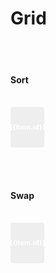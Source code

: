 # Grid


<script setup>
import { ref, shallowRef, triggerRef, watch, watchEffect, reactive, customRef, onMounted, toRef, computed, defineComponent } from 'vue'
import './styles.css'

import useDragDrop from './src/main'
import addClassesMiddleware  from './src/add-classes'
import indicatorMiddleware  from './src/indicator'
import autoScrollMiddleware  from './src/auto-scroll'
import dragImageMiddleware  from './src/drag-image'
import { reorderItems, swapElements }  from './src/utils'
const COLORS = [
"#ffe2f9","#ffe0f9","#ffdef9","#ffddf9","#ffdbf9","#ffd9f9","#ffd7f9","#ffd6f9","#ffd4f9","#ffd2f9","#ffd0f9","#ffcff9","#ffcdf9","#ffcbf9","#ffc9f9","#ffc8f9","#ffc6fa","#ffc4fa","#ffc2fa","#fec1fa","#febffa","#febdfa","#febcfb","#febafb","#fdb8fb","#fdb6fb","#fdb5fb","#fcb3fc","#fcb1fc","#fcaffc","#fbaefc","#fbacfd","#faaafd","#faa8fd","#faa7fd","#f9a5fe","#f9a3fe","#f8a1fe","#f8a0ff","#f79eff","#f799ff","#f699ff","#f499ff","#f399ff","#f29aff","#f09aff","#ef9aff","#ee9aff","#ec9aff","#eb9aff","#ea9bff","#e89bff","#e79bff","#e69bff","#e49bff","#e39bff","#e29bff","#e09cff","#df9cff","#de9cff","#dc9cff","#db9cff","#da9cff","#d89cff","#d79cff","#d69dff","#d49dff","#d39dff","#d29dff","#d09dff","#cf9dff","#ce9dff","#cc9dff","#cb9dff","#ca9eff","#c89eff","#c79eff","#c69eff","#c49eff","#c39eff"]
const items = ref(COLORS.map(hex => ({id: hex})))
const container = ref(null)

onMounted(() => {
  useDragDrop(container.value, {
    vertical: false,
    dropPositionFn: ({ dragElement, dropElement }) =>  'around',
},)
.pipe(
  addClassesMiddleware(),
  indicatorMiddleware({offset: 3}),
  autoScrollMiddleware(),
  dragImageMiddleware({minElements: 1})
)
.subscribe(
  ({type, dragElements, dropElement, position}) => {
    // console.log(type, position, !!dropElement)
      if(type === 'DragEnd' && !!dropElement){
        const selectedItems = dragElements.map((e) => items.value.find(item => item.id === e.getAttribute('data-id')))
          const index = parseInt(dropElement.getAttribute('data-index'))
          console.log(index,selectedItems)
          if (position === 'after'){
            items.value = reorderItems(items.value, selectedItems, index + 1)
          } else if (position === 'before'){
            items.value = reorderItems(items.value, selectedItems, index)
          }
        }
      })
})


const items2 = ref(COLORS.map(hex => ({id: hex})))
const container2 = ref(null)
onMounted(() => {
  useDragDrop(container2.value, {
    vertical: false,
    dropPositionFn: ({ dragElement, dropElement }) =>  'in'
     })
     .pipe(
        addClassesMiddleware(),
        indicatorMiddleware({offset: 3}),
        autoScrollMiddleware(),
        dragImageMiddleware({minElements: 0})
      )
     .subscribe
     (({type, dragElements, dropElement, position}) => {
      console.log(type)
        if(type === 'DragEnd' && !!dropElement){
          const index1 = parseInt(dropElement.getAttribute('data-index'))
          const index2 = parseInt(dragElements[0].getAttribute('data-index'))
          if (position === 'in'){
            swapElements(items2.value,index1, index2)
          }
        }
      })

})



</script>

<br>
<br>

#### Sort
<br>
<div ref='container' style='display: flex;  flex-wrap: wrap; position: relative; gap: 6px'>
    <div v-for="(item, index) in items" draggable="false" style='width: calc((100% / 10) - 6px);  height: 55px;  padding: 5px; font-size: 11px; font-weight: bold; line-height: 1.25; cursor: grab; border-radius: 4px;  display: flex; color: #fff; text-align: center; align-items: center; justify-content: center;   background: #eee; ' :style='{background: item.id}'  :key='item.id' :data-index='index'  :data-id='item.id'  >
   <span>{{item.id}}</span></div>
</div>

<br><br>

#### Swap
<br>
<div ref='container2' style='display: flex;  flex-wrap: wrap; position: relative; gap: 6px'>
    <div v-for="(item, index) in items2" draggable="false" style='width: calc((100% / 10) - 6px);  height: 55px;  padding: 5px; font-size: 11px; font-weight: bold; line-height: 1.25; cursor: grab; border-radius: 4px;  display: flex; color: #fff; text-align: center; align-items: center; justify-content: center;  background: #eee; ' :style='{background: item.id}'  :key='item.id' :data-index='index'  :data-id='item.id'  >
   <span>{{item.id}}</span></div>
</div>

